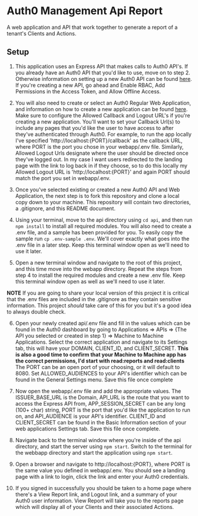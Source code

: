 # Auth0 Management Api Report
A web application and API that work together to generate a report of a tenant's Clients and Actions. 

## Setup
1. This application uses an Express API that makes calls to Auth0 API's. If you already have an Auth0 API that you'd like to use, move on to step 2. Otherwise information on setting up a new Auth0 API can be found [here](https://auth0.com/docs/quickstart/backend/nodejs). If you're creating a new API, go ahead and Enable RBAC, Add Permissions in the Access Token, and Allow Offline Access. 

2. You will also need to create or select an Auth0 Regular Web Application, and information on how to create a new application can be found [here](https://auth0.com/docs/get-started/auth0-overview/create-applications/regular-web-apps). Make sure to configure the Allowed Callback and Logout URL's if you're creating a new application. You'll want to set your Callback Url(s) to include any pages that you'd like the user to have access to after they've authenticated through Auth0. For example, to run the app locally I've specified 'http://localhost:{PORT}/callback' as the callback URL, where PORT is the port you chose in your webapp/.env file. Similarly, Allowed Logout Urls designate where the user should be directed once they've logged out. In my case I want users redirected to the landing page with the link to log back in if they choose, so to do this locally my Allowed Logout URL is 'http://localhost:{PORT}' and again PORT should match the port you set in webapp/.env.

3. Once you've selected existing or created a new Auth0 API and Web Application, the next step is to fork this repository and clone a local copy down to your machine. This repository will contain two directories, a .gitignore, and this README document. 

4. Using your terminal, move to the api directory using `cd api`, and then run `npm install` to install all required modules. You will also need to create a .env file, and a sample has been provided for you. To easily copy the sample run `cp .env-sample .env`. We'll cover exactly what goes into the .env file in a later step. Keep this terminal window open as we'll need to use it later.

5. Open a new terminal window and navigate to the root of this project, and this time move into the webapp directory. Repeat the steps from step 4 to install the required modules and create a new .env file. Keep this terminal window open as well as we'll need to use it later.

**NOTE**
If you are going to share your local version of this project it is critical that the .env files are included in the .gitignore as they contain sensitive information. This project *should* take care of this for you but it's a good idea to always double check. 

6. Open your newly created api/.env file and fill in the values which can be found in the Auth0 dashboard by going to Applications => APIs => {The API you selected or created in step 1} => Machine to Machine Applications. Select the correct application and navigate to its Settings tab, this will have your DOMAIN, CLIENT_ID, and CLIENT_SECRET. **This is also a good time to confirm that your Machine to Machine app has the correct permissions, I'd start with read:reports and read:clients**  The PORT can be an open port of your choosing, or it will default to 8080. Set ALLOWED_AUDIENCES to your API's identifier which can be found in the General Settings menu. Save this file once complete

7. Now open the webapp/.env file and add the appropriate values. The ISSUER_BASE_URL is the Domain, API_URL is the route that you want to access the Express API from, APP_SESSION_SECRET can be any long (100+ char) string, PORT is the port that you'd like the application to run on, and API_AUDIENCE is your API's identifier. CLIENT_ID and CLIENT_SECRET can be found in the Basic Information section of your web applications Settings tab. Save this file once complete.

8. Navigate back to the terminal window where you're inside of the api directory, and start the server using `npm start`. Switch to the terminal for the webbapp directory and start the application using `npm start`. 

9. Open a browser and navigate to http://localhost:{PORT}, where PORT is the same value you defined in webapp/.env. You should see a landing page with a link to login, click the link and enter your Auth0 credentials. 

10. If you signed in successfully you should be taken to a home page where there's a View Report link, and Logout link, and a summary of your Auth0 user information. View Report will take you to the reports page which will display all of your Clients and their associated Actions. 
